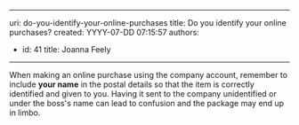 

---
uri: do-you-identify-your-online-purchases
title: Do you identify your online purchases?
created: YYYY-07-DD 07:15:57
authors:
  - id: 41
    title: Joanna Feely
---




<span class='intro'> When making an online purchase using the&#160;company account,&#160;remember to include <b>your name</b> in the postal details so that the item is correctly identified and given to you. Having it sent to the company unidentified or under the boss's name​&#160;can lead to confusion and the package may end&#160;up in limbo.&#160;<br> </span>




